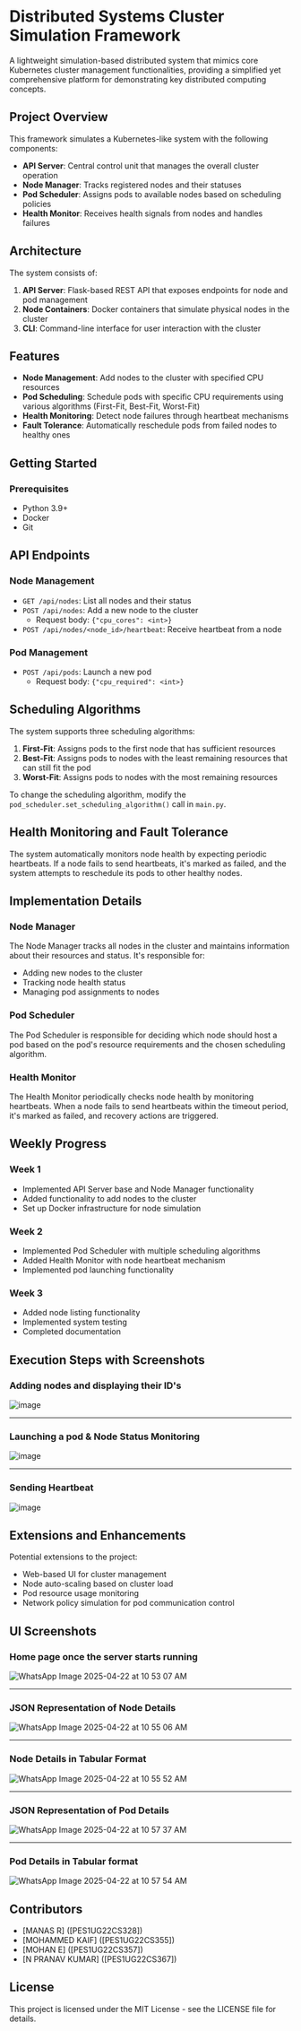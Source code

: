 # Distributed Systems Cluster Simulation Framework 

A lightweight simulation-based distributed system that mimics core Kubernetes cluster management functionalities, providing a simplified yet comprehensive platform for demonstrating key distributed computing concepts.

## Project Overview

This framework simulates a Kubernetes-like system with the following components:

- **API Server**: Central control unit that manages the overall cluster operation
- **Node Manager**: Tracks registered nodes and their statuses
- **Pod Scheduler**: Assigns pods to available nodes based on scheduling policies
- **Health Monitor**: Receives health signals from nodes and handles failures

## Architecture

The system consists of:

1. **API Server**: Flask-based REST API that exposes endpoints for node and pod management
2. **Node Containers**: Docker containers that simulate physical nodes in the cluster
3. **CLI**: Command-line interface for user interaction with the cluster

## Features

- **Node Management**: Add nodes to the cluster with specified CPU resources
- **Pod Scheduling**: Schedule pods with specific CPU requirements using various algorithms (First-Fit, Best-Fit, Worst-Fit)
- **Health Monitoring**: Detect node failures through heartbeat mechanisms
- **Fault Tolerance**: Automatically reschedule pods from failed nodes to healthy ones


## Getting Started

### Prerequisites

- Python 3.9+
- Docker
- Git


## API Endpoints

### Node Management
- `GET /api/nodes`: List all nodes and their status
- `POST /api/nodes`: Add a new node to the cluster
  - Request body: `{"cpu_cores": <int>}`
- `POST /api/nodes/<node_id>/heartbeat`: Receive heartbeat from a node

### Pod Management
- `POST /api/pods`: Launch a new pod
  - Request body: `{"cpu_required": <int>}`

## Scheduling Algorithms

The system supports three scheduling algorithms:

1. **First-Fit**: Assigns pods to the first node that has sufficient resources
2. **Best-Fit**: Assigns pods to nodes with the least remaining resources that can still fit the pod
3. **Worst-Fit**: Assigns pods to nodes with the most remaining resources

To change the scheduling algorithm, modify the `pod_scheduler.set_scheduling_algorithm()` call in `main.py`.

## Health Monitoring and Fault Tolerance

The system automatically monitors node health by expecting periodic heartbeats. If a node fails to send heartbeats, it's marked as failed, and the system attempts to reschedule its pods to other healthy nodes.



## Implementation Details

### Node Manager
The Node Manager tracks all nodes in the cluster and maintains information about their resources and status. It's responsible for:
- Adding new nodes to the cluster
- Tracking node health status
- Managing pod assignments to nodes

### Pod Scheduler
The Pod Scheduler is responsible for deciding which node should host a pod based on the pod's resource requirements and the chosen scheduling algorithm.

### Health Monitor
The Health Monitor periodically checks node health by monitoring heartbeats. When a node fails to send heartbeats within the timeout period, it's marked as failed, and recovery actions are triggered.

## Weekly Progress

### Week 1
- Implemented API Server base and Node Manager functionality
- Added functionality to add nodes to the cluster
- Set up Docker infrastructure for node simulation

### Week 2
- Implemented Pod Scheduler with multiple scheduling algorithms
- Added Health Monitor with node heartbeat mechanism
- Implemented pod launching functionality

### Week 3
- Added node listing functionality
- Implemented system testing
- Completed documentation

## Execution Steps with Screenshots


### Adding nodes and displaying their ID's
![image](https://github.com/user-attachments/assets/1b5857e9-9721-4e91-a25a-c1a079135a0a)

____________________________________________

### Launching a pod & Node Status Monitoring
![image](https://github.com/user-attachments/assets/6d06d3ea-4707-495f-84df-69bd06ed3dba)

____________________________________________

### Sending Heartbeat
![image](https://github.com/user-attachments/assets/ef8c2866-3b7e-4872-8ba0-e07e5fe04a2e)




## Extensions and Enhancements

Potential extensions to the project:
- Web-based UI for cluster management
- Node auto-scaling based on cluster load
- Pod resource usage monitoring
- Network policy simulation for pod communication control

  
## UI Screenshots

### Home page once the server starts running
![WhatsApp Image 2025-04-22 at 10 53 07 AM](https://github.com/user-attachments/assets/ec6665d9-3de4-4fcb-b889-723a2d018f69)

_____________________________________________
### JSON Representation of Node Details
![WhatsApp Image 2025-04-22 at 10 55 06 AM](https://github.com/user-attachments/assets/71447917-3df8-46e5-9f1a-371cd22bd764)

______________________________________________
### Node Details in Tabular Format
![WhatsApp Image 2025-04-22 at 10 55 52 AM](https://github.com/user-attachments/assets/29afbaf6-b607-4d9f-867e-5b44becd00c4)

______________________________________________
### JSON Representation of Pod Details
![WhatsApp Image 2025-04-22 at 10 57 37 AM](https://github.com/user-attachments/assets/64053ed4-44f3-4db1-94b9-c577f15703d8)

______________________________________________
### Pod Details in Tabular format
![WhatsApp Image 2025-04-22 at 10 57 54 AM](https://github.com/user-attachments/assets/c184bdcb-ec8f-46ee-94da-b243c95ac5dc)

## Contributors
- [MANAS R] ([PES1UG22CS328])
- [MOHAMMED KAIF] ([PES1UG22CS355])
- [MOHAN E] ([PES1UG22CS357])
- [N PRANAV KUMAR] ([PES1UG22CS367])

## License
This project is licensed under the MIT License - see the LICENSE file for details.
